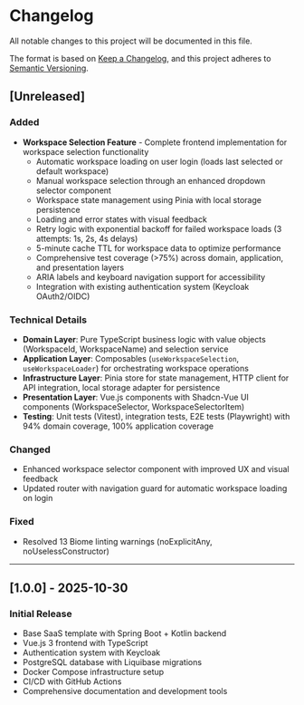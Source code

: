 # Changelog

All notable changes to this project will be documented in this file.

The format is based on [Keep a Changelog](https://keepachangelog.com/en/1.0.0/),
and this project adheres to [Semantic Versioning](https://semver.org/spec/v2.0.0.html).

## [Unreleased]

### Added

- **Workspace Selection Feature** - Complete frontend implementation for workspace selection functionality
  - Automatic workspace loading on user login (loads last selected or default workspace)
  - Manual workspace selection through an enhanced dropdown selector component
  - Workspace state management using Pinia with local storage persistence
  - Loading and error states with visual feedback
  - Retry logic with exponential backoff for failed workspace loads (3 attempts: 1s, 2s, 4s delays)
  - 5-minute cache TTL for workspace data to optimize performance
  - Comprehensive test coverage (>75%) across domain, application, and presentation layers
  - ARIA labels and keyboard navigation support for accessibility
  - Integration with existing authentication system (Keycloak OAuth2/OIDC)

### Technical Details

- **Domain Layer**: Pure TypeScript business logic with value objects (WorkspaceId, WorkspaceName) and selection service
- **Application Layer**: Composables (`useWorkspaceSelection`, `useWorkspaceLoader`) for orchestrating workspace operations
- **Infrastructure Layer**: Pinia store for state management, HTTP client for API integration, local storage adapter for persistence
- **Presentation Layer**: Vue.js components with Shadcn-Vue UI components (WorkspaceSelector, WorkspaceSelectorItem)
- **Testing**: Unit tests (Vitest), integration tests, E2E tests (Playwright) with 94% domain coverage, 100% application coverage

### Changed

- Enhanced workspace selector component with improved UX and visual feedback
- Updated router with navigation guard for automatic workspace loading on login

### Fixed

- Resolved 13 Biome linting warnings (noExplicitAny, noUselessConstructor)

---

## [1.0.0] - 2025-10-30

### Initial Release

- Base SaaS template with Spring Boot + Kotlin backend
- Vue.js 3 frontend with TypeScript
- Authentication system with Keycloak
- PostgreSQL database with Liquibase migrations
- Docker Compose infrastructure setup
- CI/CD with GitHub Actions
- Comprehensive documentation and development tools
